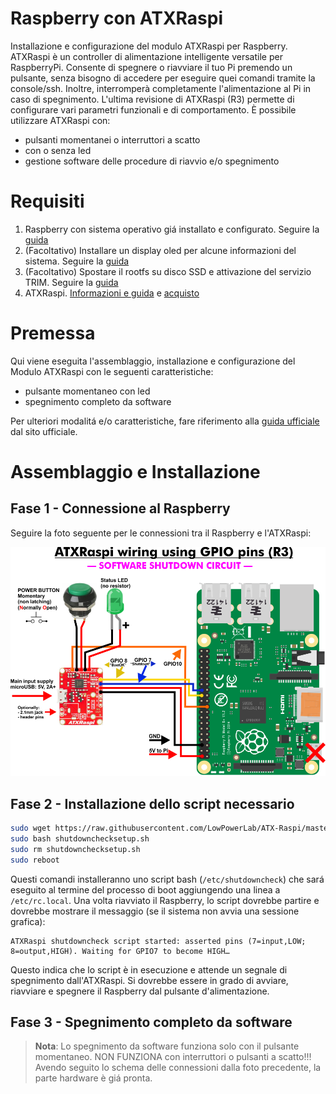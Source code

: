 # Raspberry con ATXRaspi
Installazione e configurazione del modulo ATXRaspi per Raspberry.
ATXRaspi è un controller di alimentazione intelligente versatile per RaspberryPi. Consente di spegnere o riavviare il tuo Pi premendo un pulsante, senza bisogno di accedere per eseguire quei comandi tramite la console/ssh. Inoltre, interromperà completamente l'alimentazione al Pi in caso di spegnimento.
L'ultima revisione di ATXRaspi (R3) permette di configurare vari parametri funzionali e di comportamento.
È possibile utilizzare ATXRaspi con:
- pulsanti momentanei o interruttori a scatto
- con o senza led
- gestione software delle procedure di riavvio e/o spegnimento

# Requisiti
1. Raspberry con sistema operativo giá installato e configurato. Seguire la [guida](https://github.com/ginocic/Preparazione-Raspberry)
2. (Facoltativo) Installare un display oled per alcune informazioni del sistema. Seguire la [guida](https://github.com/ginocic/RaspberryPi-Display-OLED)
3. (Facoltativo) Spostare il rootfs su disco SSD e attivazione del servizio TRIM. Seguire la [guida](https://gist.github.com/ginocic/3322d84c035f09ca956418c88c8f9b43)
4. ATXRaspi. [Informazioni e guida](https://lowpowerlab.com/guide/atxraspi/?view=all) e [acquisto](https://lowpowerlab.com/shop/product/91)

# Premessa
Qui viene eseguita l'assemblaggio, installazione e configurazione del Modulo ATXRaspi con le seguenti caratteristiche:
- pulsante momentaneo con led
- spegnimento completo da software

Per ulteriori modalitá e/o caratteristiche, fare riferimento alla [guida ufficiale](https://lowpowerlab.com/guide/atxraspi/?view=all) dal sito ufficiale.

# Assemblaggio e Installazione
## Fase 1 - Connessione al Raspberry
Seguire la foto seguente per le connessioni tra il Raspberry e l'ATXRaspi:

![Connessioni](img/connessioni.png)

## Fase 2 - Installazione dello script necessario
```bash
sudo wget https://raw.githubusercontent.com/LowPowerLab/ATX-Raspi/master/shutdownchecksetup.sh
sudo bash shutdownchecksetup.sh
sudo rm shutdownchecksetup.sh
sudo reboot
```

Questi comandi installeranno uno script bash (`/etc/shutdowncheck`) che sará eseguito al termine del processo di boot aggiungendo una linea a `/etc/rc.local`. Una volta riavviato il Raspberry, lo script dovrebbe partire e dovrebbe mostrare il messaggio (se il sistema non avvia una sessione grafica):

```
ATXRaspi shutdowncheck script started: asserted pins (7=input,LOW; 8=output,HIGH). Waiting for GPIO7 to become HIGH…
```

Questo indica che lo script è in esecuzione e attende un segnale di spegnimento dall'ATXRaspi.
Si dovrebbe essere in grado di avviare, riavviare e spegnere il Raspberry dal pulsante d'alimentazione.

## Fase 3 - Spegnimento completo da software
> **Nota**: Lo spegnimento da software funziona solo con il pulsante momentaneo. NON FUNZIONA con interruttori o pulsanti a scatto!!!
Avendo seguito lo schema delle connessioni dalla foto precedente, la parte hardware è giá pronta.

